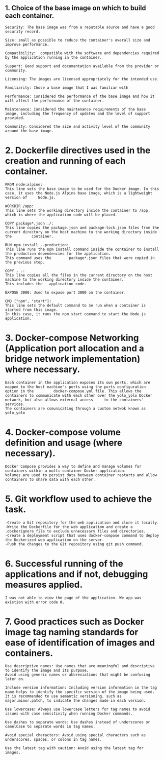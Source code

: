 ## 1. Choice of the base image on which to build each container.

    Security: The base image was from a reputable source and have a good security record. 

    Size: small as possible to reduce the container's overall size and improve performance.

    Compatibility:  compatible with the software and dependencies required by the application running in the container.

    Support: Good support and documentation available from the provider or community.

    Licensing: The images are licensed appropriately for the intended use.

    Familiarity: Chose a base image that I was familiar with

    Performance: Considered the performance of the base image and how it will affect the performance of the container.

    Maintenance: Considered the maintenance requirements of the base image, including the frequency of updates and the level of support provided.

    Community: Considered the size and activity level of the community around the base image.


# 2. Dockerfile directives used in the creation and running of each container.

    FROM node:alpine: 
    This line sets the base image to be used for the Docker image. In this case, it uses the Node.js Alpine base image, which is a lightweight version of     Node.js.

    WORKDIR /app: 
    This line sets the working directory inside the container to /app, which is where the application code will be placed.

    COPY package*.json ./: 
    This line copies the package.json and package-lock.json files from the current directory on the host machine to the working directory inside the         container.

    RUN npm install --production: 
    This line runs the npm install command inside the container to install the production dependencies for the application. 
    This command uses the        package*.json files that were copied in the previous step.

    COPY . .: 
    This line copies all the files in the current directory on the host machine to the working directory inside the container. 
    This includes the   application code.

    EXPOSE 3000: Used to expose port 3000 on the container.

    CMD ["npm", "start"]: 
    This line sets the default command to be run when a container is started from this image. 
    In this case, it runs the npm start command to start the Node.js application.


# 3. Docker-compose Networking (Application port allocation and a bridge network implementation) where necessary.
    Each container in the application exposes its own ports, which are mapped to the host machine's ports using the ports configuration option in the         docker-compose.yml file. This allows the containers to communicate with each other over the yolo_yolo Docker network, but also allows external access     to the containers' services.
    The containers are comunicating through a custom netwok known as yolo_yolo


# 4. Docker-compose volume definition and usage (where necessary).
    Docker Compose provides a way to define and manage volumes for containers within a multi-container Docker application. 
    Volumes are used to persist data between container restarts and allow containers to share data with each other.

# 5. Git workflow used to achieve the task.
    -Create a Git repository for the web application and clone it locally.
    -Write the Dockerfile for the web application and create a .dockerignore file to exclude unnecessary files and directories.
    -Create a deployment script that uses docker-compose command to deploy the Dockerized web application on the server.
    -Push the changes to the Git repository using git push command.
    
# 6. Successful running of the applications and if not, debugging measures applied.
    I was not able to view the page of the application. We app was existion with error code 0.

# 7. Good practices such as Docker image tag naming standards for ease of identification of images and containers. 
    Use descriptive names: Use names that are meaningful and descriptive to identify the image and its purpose. 
    Avoid using generic names or abbreviations that might be confusing later on.

    Include version information: Including version information in the tag name helps to identify the specific version of the image being used. 
    It is recommended to use semantic versioning, such as major.minor.patch, to indicate the changes made in each version.

    Use lowercase: Always use lowercase letters for tag names to avoid issues with case sensitivity when running Docker commands.

    Use dashes to separate words: Use dashes instead of underscores or camelCase to separate words in tag names.

    Avoid special characters: Avoid using special characters such as underscores, spaces, or colons in tag names.

    Use the latest tag with caution: Avoid using the latest tag for images.
  
